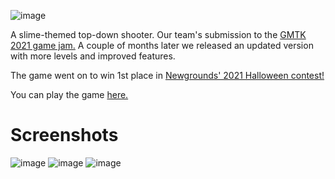 ![image](https://user-images.githubusercontent.com/25966180/206600225-7a838516-5131-432e-906c-a6150c8054a5.png)

A slime-themed top-down shooter. Our team's submission to the [GMTK 2021 game jam.](https://itch.io/jam/gmtk-2021/rate/1085267) A couple of months later we released an updated version with more levels and improved features.

The game went on to win 1st place in [Newgrounds' 2021 Halloween contest!](https://www.newgrounds.com/bbs/topic/1487819)




You can play the game [here.](https://the-mountain.itch.io/grunge)

# Screenshots
![image](https://user-images.githubusercontent.com/25966180/206595311-c5ca74aa-2b3f-4265-9c57-46506934d47f.png)
![image](https://user-images.githubusercontent.com/25966180/206595317-3637d5b4-635d-48f7-8e65-aa123f0c95dc.png)
![image](https://user-images.githubusercontent.com/25966180/206595322-e18188b3-33f2-41fd-941b-83668f80332b.png)
